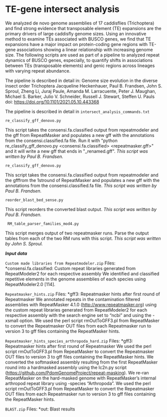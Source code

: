 # TE-gene intersect analysis

We analyzed de novo genome assemblies of 17 caddisflies (Trichoptera) and find strong evidence that transposable element (TE) expansions are the primary drivers of large caddisfly genome sizes. Using an innovative method to examine TEs associated with BUSCO genes, we find that TE expansions have a major impact on protein-coding gene regions with TE-gene associations showing a linear relationship with increasing genome size. 
The following scripts are used as part of a pipeline to analyzed repeat dynamics of BUSCO genes, especially, to quantify shifts in associations between TEs (transposable elements) and genic regions across lineages with varying repeat abundance. 

The pipeline is described in detail in: Genome size evolution in the diverse insect order Trichoptera
Jacqueline Heckenhauer, Paul B. Frandsen, John S. Sproul, Zheng Li, Juraj Paule, Amanda M. Larracuente, Peter J. Maughan, Michael S. Barker, Julio V. Schneider, Russell J. Stewart, Steffen U. Pauls
doi: https://doi.org/10.1101/2021.05.10.443368

The pipeline is described in detail in ``` intersect_analysis_commands.txt ```

``` re_classify_gff_denovo.py ``` 

This script takes the consensi.fa.classified output from repeatmodeler and the gff from RepeatMasker and populates a new gff with the annotations from the consensi.classified.fa file.
Run it with "python re_classify_gff_denovo.py <consensi.fa.classified> <repeatmasker.gff>" and it will write a new gff that ends in "_renamed.gff".
*This script was written by Paul B. Frandsen.*

``` re_classify_gff_denovo.py ``` 

This  script  takes  the  consensi.fa.classified  output  from repeatmodeler and the gfffrom the 1stround of RepeatMasker and populates a new gff with the annotations from the consensi.classified.fa file.
*This script was written by Paul B. Frandsen.*

``` reorder_blast_bed_sense.py ``` 


This script reorders the converted blast output.
*This script was written by Paul B. Frandsen.*

```  RM_table_parser_families_mod4.py ``` 

This script merges output of two repeatmasker runs. Parse the output tables from each of the two RM runs with this script.
*This script was written by John S. Sproul.*

***Input data***

```Custom made libraries from Repeatmodeler.zip```
Files: *consensi.fa.classified: Custom repeat libraries generated from RepeatModeler2 for each respective assembly
We identified and classified repetitive elements in the genome assemblies of each species using RepeatModeler2.0 [114]. 

```Repeatmasker_hints.zip```
Files: *gff3: Repeatmasker hints after first round of Repeatmasker
We annotated repeats in the contamination filtered assemblies with RepeatMasker 4.1.0 (http://www.repeatmasker.org) using the custom repeat libraries generated from RepeatModeler2 for each respective assembly with the search engine set to “ncbi” and using the -xsmall option. We used the perl script rmOutToGFF3.pl from RepeatMasker to convert the Repeatmasker OUT files from each Repeatmasker run to version 3 to gff files containing the RepeatMasker hints. 

```Repeatmasker_hints_species_arthropoda_hard.zip```
Files: *gff3: Repeatmasker hints after first round of Repeatmasker
We used the perl script rmOutToGFF3.pl from RepeatMasker to convert the Repeatmasker OUT files  to version 3 to gff files containing the RepeatMasker hints. 
We converted the softmasked assembly resulting from the first RepeatMasker round into a hardmasked assembly using the lc2n.py script (https://github.com/PdomGenomeProject/repeat-masking). We re-ran RepeatMasker on the hard-masked genome with RepeatMasker’s internal arthropod repeat library using -species “Arthropoda”. We used the perl script rmOutToGFF3.pl from RepeatMasker to convert the Repeatmasker OUT files from each Repeatmasker run to version 3 to gff files containing the RepeatMasker hints. 

```BLAST.zip```
Files: *out: Blast results


